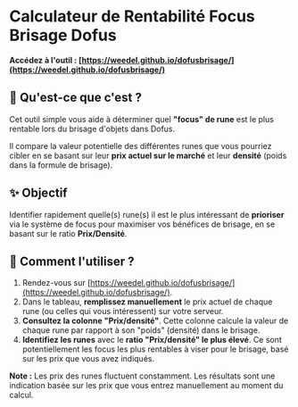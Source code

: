 # Calculateur de Rentabilité Focus Brisage Dofus

**Accédez à l'outil : [https://weedel.github.io/dofusbrisage/](https://weedel.github.io/dofusbrisage/)**

## 🤔 Qu'est-ce que c'est ?

Cet outil simple vous aide à déterminer quel **"focus" de rune** est le plus rentable lors du brisage d'objets dans Dofus.

Il compare la valeur potentielle des différentes runes que vous pourriez cibler en se basant sur leur **prix actuel sur le marché** et leur **densité** (poids dans la formule de brisage).

## ✨ Objectif

Identifier rapidement quelle(s) rune(s) il est le plus intéressant de **prioriser** via le système de focus pour maximiser vos bénéfices de brisage, en se basant sur le ratio **Prix/Densité**.

## 🚀 Comment l'utiliser ?

1.  Rendez-vous sur [https://weedel.github.io/dofusbrisage/](https://weedel.github.io/dofusbrisage/).
2.  Dans le tableau, **remplissez manuellement** le prix actuel de chaque rune (ou celles qui vous intéressent) sur votre serveur.
3.  **Consultez la colonne "Prix/densité"**. Cette colonne calcule la valeur de chaque rune par rapport à son "poids" (densité) dans le brisage.
4.  **Identifiez les runes** avec le **ratio "Prix/densité" le plus élevé**. Ce sont potentiellement les focus les plus rentables à viser pour le brisage, basé sur les prix que vous avez indiqués.

**Note :** Les prix des runes fluctuent constamment. Les résultats sont une indication basée sur les prix que vous entrez manuellement au moment du calcul.
